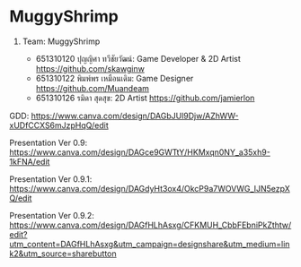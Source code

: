 # MuggyShrimp

1. Team: MuggyShrimp

   - 651310120 ปุญญิศา ทวีชัยวัฒน์: Game Developer & 2D Artist
      https://github.com/skawginw
    - 651310122 พิมพ์พร เหมือนเดิม: Game Designer
      https://github.com/Muandeam
    - 651310126 รมิดา สุดสุข: 2D Artist
      https://github.com/jamierlon

GDD: https://www.canva.com/design/DAGbJUl9Djw/AZhWW-xUDfCCXS6mJzpHqQ/edit

Presentation Ver 0.9: https://www.canva.com/design/DAGce9GWTtY/HKMxqn0NY_a35xh9-1kFNA/edit

Presentation Ver 0.9.1: https://www.canva.com/design/DAGdyHt3ox4/OkcP9a7WOVWG_IJN5ezpXQ/edit

Presentation Ver 0.9.2: https://www.canva.com/design/DAGfHLhAsxg/CFKMUH_CbbFEbniPkZthtw/edit?utm_content=DAGfHLhAsxg&utm_campaign=designshare&utm_medium=link2&utm_source=sharebutton
